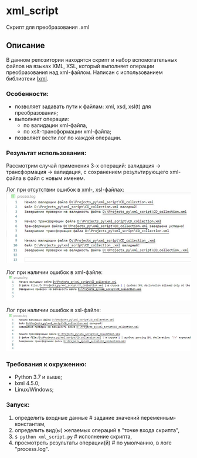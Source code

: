 # xml_script
Скрипт для преобразования .xml

## Описание

В данном репозитории находятся скрипт и набор вспомогательных файлов на языках XML, XSL, 
который выполняет операции преобразования над xml-файлом. 
Написан с использованием библиотеки [lxml](https://github.com/lxml/lxml).

### Особенности:

* позволяет задавать пути к файлам: xml, xsd, xsl(t) для преобразования;
* выполняет операции:
    * по валидации xml-файла,
    * по xslt-трансформации xml-файла;
* позволяет вести лог по каждой операции.

### Результат использования:
  
  Рассмотрим случай применения 3-х операций: валидация -> трансформация -> валидация,
  с сохранением результирующего xml-файла в файл с новым именем.
  
  Лог при отсутствии ошибок в xml-, xsl-файлах:
  ![f](https://github.com/Padking/xml_script/blob/master/screenshots/no_error.JPG)
  
  Лог при наличии ошибок в xml-файле:
  ![s](https://github.com/Padking/xml_script/blob/master/screenshots/xml_error.JPG)
  
  Лог при наличии ошибок в xsl-файле:
  ![t](https://github.com/Padking/xml_script/blob/master/screenshots/xsl_error.JPG)
    
### Требования к окружению:

* Python 3.7 и выше;
* lxml 4.5.0;
* Linux/Windows;

### Запуск:

1. определить входные данные # задание значений переменным-константам,
2. определить вид(ы) желаемых операций в "точке входа скрипта",
3. `$ python xml_script.py` # исполнение скрипта,
4. просмотреть результаты операции(й) # по умолчанию, в логе "process.log".
